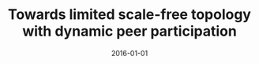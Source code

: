 ---
# Documentation: https://wowchemy.com/docs/managing-content/

title: Towards limited scale-free topology with dynamic peer participation
subtitle: ''
summary: ''
authors:
- Lu. Xiaoyan
- Eyuphan Bulut
- Bolesław Szymański
tags: []
categories: []
date: '2016-01-01'
lastmod: 2022-10-07T05:04:37Z
featured: false
draft: false

# Featured image
# To use, add an image named `featured.jpg/png` to your page's folder.
# Focal points: Smart, Center, TopLeft, Top, TopRight, Left, Right, BottomLeft, Bottom, BottomRight.
image:
  caption: ''
  focal_point: ''
  preview_only: false

# Projects (optional).
#   Associate this post with one or more of your projects.
#   Simply enter your project's folder or file name without extension.
#   E.g. `projects = ["internal-project"]` references `content/project/deep-learning/index.md`.
#   Otherwise, set `projects = []`.
projects: []
publishDate: '2022-10-07T05:04:36.294054Z'
publication_types:
- '2'
abstract: ''
publication: '*Computer Networks*'
doi: 10.1016/j.comnet.2016.06.019
---